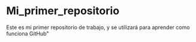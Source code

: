 # Mi_primer_repositorio
Este es mi primer repositorio de trabajo, y se utilizará para aprender como funciona GitHub"
